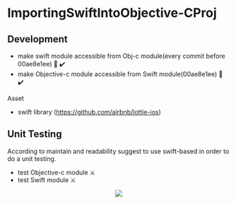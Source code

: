 # ImportingSwiftIntoObjective-CProj

## Development
- make swift module accessible from Obj-c module(every commit before 00ae8e1ee) 🎉 ✔️
- make Objective-c module accessible from Swift module(00ae8e1ee) 🎉 ✔️

Asset
- swift library (https://github.com/airbnb/lottie-ios)

## Unit Testing
According to maintain and readability suggest to use swift-based in order to do a unit testing.
- test Objective-c module ⚔️
- test Swift module ⚔️

<p align="center">
  <img src="https://user-images.githubusercontent.com/17498546/123288974-39d4d100-d53a-11eb-9ef3-493883a701b9.gif" />
</p>
